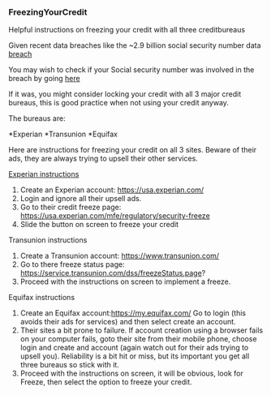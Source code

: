 ### FreezingYourCredit
Helpful instructions on freezing your credit with all three creditbureaus

Given recent data breaches like the ~2.9 billion social security number data 
[breach](https://hackread.com/data-breach-national-public-data-records-ssns-dumped/)

You may wish to check if your Social security number was involved in the breach by going [here](https://npd.pentester.com/)

If it was, you might consider locking your credit with all 3 major credit bureaus, this is good practice when not using your credit anyway.

The bureaus are:

*Experian
*Transunion
*Equifax

Here are instructions for freezing your credit on all 3 sites. Beware of their ads, they are always trying to upsell their other services.

<ins> Experian instructions </ins>

1. Create an Experian account: https://usa.experian.com/
2. Login and ignore all their upsell ads.
3. Go to their credit freeze page:  https://usa.experian.com/mfe/regulatory/security-freeze
4. Slide the button on screen to freeze your credit

Transunion instructions

1. Create a Transunion account: https://www.transunion.com/
2. Go to there freeze status page: https://service.transunion.com/dss/freezeStatus.page?
3. Proceed with the instructions on screen to implement a freeze.

Equifax instructions

1. Create an Equifax account:https://my.equifax.com/ Go to login (this avoids their ads for services) and then select create an account.
2. Their sites a bit prone to failure. If account creation using a browser fails on your computer fails, goto their site from their mobile phone, choose login and create and account (again watch out for their ads trying to upsell you). Reliability is a bit hit or miss, but its important you get all three bureaus so stick with it.
3. Proceed with the instructions on screen, it will be obvious, look for Freeze, then select the option to freeze your credit.

